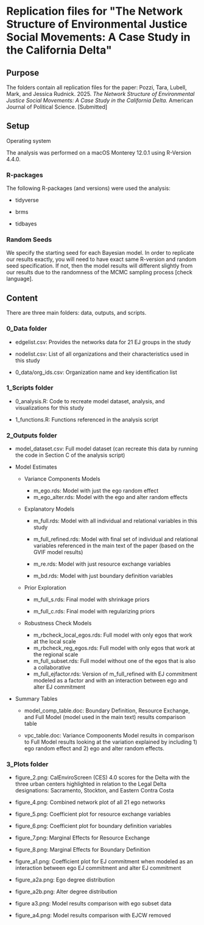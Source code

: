 # Replication files for "The Network Structure of Environmental Justice Social Movements: A Case Study in the California Delta"

## Purpose

The folders contain all replication files for the paper: Pozzi, Tara, Lubell, Mark, and Jessica Rudnick. 2025. *The Network Structure of Environmental Justice Social Movements: A Case Study in the California Delta.* American Journal of Political Science. [Submitted]

## Setup

Operating system

The analysis was performed on a macOS Monterey 12.0.1 using R-Version 4.4.0.

### R-packages

The following R-packages (and versions) were used the analysis:

-   tidyverse

-   brms

-   tidbayes

### Random Seeds

We specify the starting seed for each Bayesian model. In order to replicate our results exactly, you will need to have exact same R-version and random seed specification. If not, then the model results will different slightly from our results due to the randomness of the MCMC sampling process [check language].

## Content

There are three main folders: data, outputs, and scripts.

### 0_Data folder

-   edgelist.csv: Provides the networks data for 21 EJ groups in the study

-   nodelist.csv: List of all organizations and their characteristics used in this study

-   0_data/org_ids.csv: Organization name and key identification list

### 1_Scripts folder

-   0_analysis.R: Code to recreate model dataset, analysis, and visualizations for this study

-   1_functions.R: Functions referenced in the analysis script

### 2_Outputs folder

-   model_dataset.csv: Full model dataset (can recreate this data by running the code in Section C of the analysis script)

-   Model Estimates

    -   Variance Components Models

        -   m_ego.rds: Model with just the ego random effect
        -   m_ego_alter.rds: Model with the ego and alter random effects

    -   Explanatory Models

        -   m_full.rds: Model with all individual and relational variables in this study

        -   m_full_refined.rds: Model with final set of individual and relational variables referenced in the main text of the paper (based on the GVIF model results)

        -   m_re.rds: Model with just resource exchange variables

        -   m_bd.rds: Model with just boundary definition variables

    -   Prior Exploration

        -   m_full_s.rds: Final model with shrinkage priors

        -   m_full_c.rds: Final model with regularizing priors

    -   Robustness Check Models

        -   m_rbcheck_local_egos.rds: Full model with only egos that work at the local scale
        -   m_rbcheck_reg_egos.rds: Full model with only egos that work at the regional scale
        -   m_full_subset.rds: Full model without one of the egos that is also a collaborative
        -   m_full_ejfactor.rds: Version of m_full_refined with EJ commitment modeled as a factor and with an interaction between ego and alter EJ commitment

-   Summary Tables

    -   model_comp_table.doc: Boundary Definition, Resource Exchange, and Full Model (model used in the main text) results comparison table

    -   vpc_table.doc: Variance Compoonents Model results in comparison to Full Model results looking at the variation explained by including 1) ego random effect and 2) ego and alter random effects.

### 3_Plots folder

-   figure_2.png: CalEnviroScreen (CES) 4.0 scores for the Delta with the three urban centers highlighted in relation to the Legal Delta designations: Sacramento, Stockton, and Eastern Contra Costa

-   figure_4.png: Combined network plot of all 21 ego networks

-   figure_5.png: Coefficient plot for resource exchange variables

-   figure_6.png: Coefficient plot for boundary definition variables

-   figure_7.png: Marginal Effects for Resource Exchange

-   figure_8.png: Marginal Effects for Boundary Definition

-   figure_a1.png: Coefficient plot for EJ commitment when modeled as an interaction between ego EJ commitment and alter EJ commitment

-   figure_a2a.png: Ego degree distribution

-   figure_a2b.png: Alter degree distribution

-   figure a3.png: Model results comparison with ego subset data

-   figure_a4.png: Model results comparison with EJCW removed
